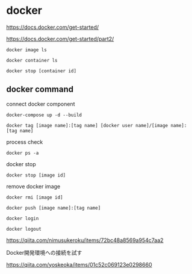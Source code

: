 # docker


https://docs.docker.com/get-started/

https://docs.docker.com/get-started/part2/

```
docker image ls
```

```
docker container ls
```

```
docker stop [container id]
```

## docker command

connect docker component

```
docker-compose up -d --build
```

```
docker tag [image name]:[tag name] [docker user name]/[image name]:[tag name]
```

process check

```
docker ps -a
```

docker stop

```
docker stop [image id]
```

remove docker image

```
docker rmi [image id]
```


```
docker push [image name]:[tag name]
```

```
docker login
```

```
docker logout
```

https://qiita.com/nimusukeroku/items/72bc48a8569a954c7aa2

Docker開発環境への接続を試す

https://qiita.com/yoskeoka/items/01c52c069123e0298660

